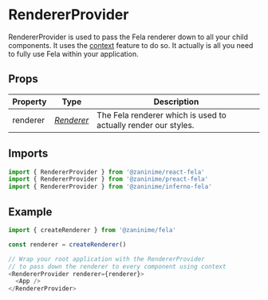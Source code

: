 # RendererProvider

RendererProvider is used to pass the Fela renderer down to all your child components. It uses the [context](https://facebook.github.io/react/docs/context.html) feature to do so. It actually is all you need to fully use Fela within your application.

## Props

| Property | Type | Description |
| --- | --- |  --- |
| renderer | *[Renderer](../../basics/Renderer.md)* | The Fela renderer which is used to actually render our styles. | 

## Imports
```javascript
import { RendererProvider } from '@zaninime/react-fela'
import { RendererProvider } from '@zaninime/preact-fela'
import { RendererProvider } from '@zaninime/inferno-fela'
```

## Example
```javascript
import { createRenderer } from '@zaninime/fela'

const renderer = createRenderer()

// Wrap your root application with the RendererProvider
// to pass down the renderer to every component using context
<RendererProvider renderer={renderer}>
  <App />
</RendererProvider>
```